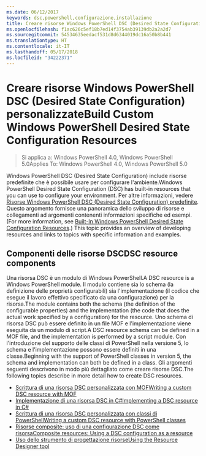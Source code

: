```yaml
---
ms.date: 06/12/2017
keywords: dsc,powershell,configurazione,installazione
title: Creare risorse Windows PowerShell DSC (Desired State Configuration) personalizzate
ms.openlocfilehash: f1ac626c5ef18b7ed14f3754ab39139db2a2a2d7
ms.sourcegitcommit: 54534635eedacf531d8d6344019dc16a50b8b441
ms.translationtype: HT
ms.contentlocale: it-IT
ms.lasthandoff: 05/17/2018
ms.locfileid: "34222371"
---
```

# <a name="build-custom-windows-powershell-desired-state-configuration-resources"></a><span data-ttu-id="1fd1c-103">Creare risorse Windows PowerShell DSC (Desired State Configuration) personalizzate</span><span class="sxs-lookup"><span data-stu-id="1fd1c-103">Build Custom Windows PowerShell Desired State Configuration Resources</span></span>

> <span data-ttu-id="1fd1c-104">Si applica a: Windows PowerShell 4.0, Windows PowerShell 5.0</span><span class="sxs-lookup"><span data-stu-id="1fd1c-104">Applies To: Windows PowerShell 4.0, Windows PowerShell 5.0</span></span>

<span data-ttu-id="1fd1c-105">Windows PowerShell DSC (Desired State Configuration) include risorse predefinite che è possibile usare per configurare l'ambiente.</span><span class="sxs-lookup"><span data-stu-id="1fd1c-105">Windows PowerShell Desired State Configuration (DSC) has built-in resources that you can use to configure your environment.</span></span> <span data-ttu-id="1fd1c-106">Per altre informazioni, vedere [Risorse Windows PowerShell DSC (Desired State Configuration) predefinite](builtInResource.md). Questo argomento fornisce una panoramica dello sviluppo di risorse e collegamenti ad argomenti contenenti informazioni specifiche ed esempi.</span><span class="sxs-lookup"><span data-stu-id="1fd1c-106">(For more information, see [Built-In Windows PowerShell Desired State Configuration Resources](builtInResource.md).) This topic provides an overview of developing resources and links to topics with specific information and examples.</span></span>

## <a name="dsc-resource-components"></a><span data-ttu-id="1fd1c-107">Componenti delle risorse DSC</span><span class="sxs-lookup"><span data-stu-id="1fd1c-107">DSC resource components</span></span>

<span data-ttu-id="1fd1c-108">Una risorsa DSC è un modulo di Windows PowerShell.</span><span class="sxs-lookup"><span data-stu-id="1fd1c-108">A DSC resource is a Windows PowerShell module.</span></span> <span data-ttu-id="1fd1c-109">Il modulo contiene sia lo schema (la definizione delle proprietà configurabili) sia l'implementazione (il codice che esegue il lavoro effettivo specificato da una configurazione) per la risorsa.</span><span class="sxs-lookup"><span data-stu-id="1fd1c-109">The module contains both the schema (the definition of the configurable properties) and the implementation (the code that does the actual work specified by a configuration) for the resource.</span></span> <span data-ttu-id="1fd1c-110">Uno schema di risorsa DSC può essere definito in un file MOF e l'implementazione viene eseguita da un modulo di script.</span><span class="sxs-lookup"><span data-stu-id="1fd1c-110">A DSC resource schema can be defined in a MOF file, and the implementation is performed by a script module.</span></span> <span data-ttu-id="1fd1c-111">Con l'introduzione del supporto delle classi di PowerShell nella versione 5, lo schema e l'implementazione possono essere definiti in una classe.</span><span class="sxs-lookup"><span data-stu-id="1fd1c-111">Beginning with the support of PowerShell classes in version 5, the schema and implementation can both be defined in a class.</span></span> <span data-ttu-id="1fd1c-112">Gli argomenti seguenti descrivono in modo più dettagliato come creare risorse DSC.</span><span class="sxs-lookup"><span data-stu-id="1fd1c-112">The following topics describe in more detail how to create DSC resources.</span></span>

* [<span data-ttu-id="1fd1c-113">Scrittura di una risorsa DSC personalizzata con MOF</span><span class="sxs-lookup"><span data-stu-id="1fd1c-113">Writing a custom DSC resource with MOF</span></span>](authoringResourceMOF.md)
* [<span data-ttu-id="1fd1c-114">Implementazione di una risorsa DSC in C#</span><span class="sxs-lookup"><span data-stu-id="1fd1c-114">Implementing a DSC resource in C#</span></span>](authoringResourceMofCS.md)
* [<span data-ttu-id="1fd1c-115">Scrittura di una risorsa DSC personalizzata con classi di PowerShell</span><span class="sxs-lookup"><span data-stu-id="1fd1c-115">Writing a custom DSC resource with PowerShell classes</span></span>](authoringResourceClass.md)
* [<span data-ttu-id="1fd1c-116">Risorse composite: uso di una configurazione DSC come risorsa</span><span class="sxs-lookup"><span data-stu-id="1fd1c-116">Composite resources: Using a DSC configuration as a resource</span></span>](authoringResourceComposite.md)
* [<span data-ttu-id="1fd1c-117">Uso dello strumento di progettazione risorse</span><span class="sxs-lookup"><span data-stu-id="1fd1c-117">Using the Resource Designer tool</span></span>](authoringResourceMofDesigner.md)